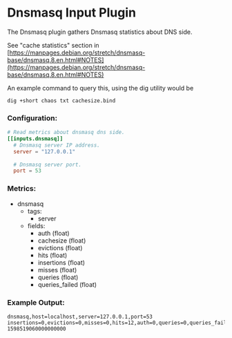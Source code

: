# Dnsmasq Input Plugin

The Dnsmasq plugin gathers Dnsmasq statistics about DNS side.

See "cache statistics" section in [https://manpages.debian.org/stretch/dnsmasq-base/dnsmasq.8.en.html#NOTES](https://manpages.debian.org/stretch/dnsmasq-base/dnsmasq.8.en.html#NOTES)

An example command to query this, using the dig utility would be

``` shell
dig +short chaos txt cachesize.bind
```


### Configuration:
```toml
# Read metrics about dnsmasq dns side.
[[inputs.dnsmasq]]
  # Dnsmasq server IP address.
  server = "127.0.0.1"
  
  # Dnsmasq server port.
  port = 53
```

### Metrics:

- dnsmasq
  - tags:
    - server
  - fields:
    - auth (float)
    - cachesize (float)
    - evictions (float)
    - hits (float)
    - insertions (float)
    - misses (float)
	- queries (float)
	- queries_failed (float)

### Example Output:

```
dnsmasq,host=localhost,server=127.0.0.1,port=53 insertions=0,evictions=0,misses=0,hits=12,auth=0,queries=0,queries_failed=0,cachesize=150 1598519060000000000
```
